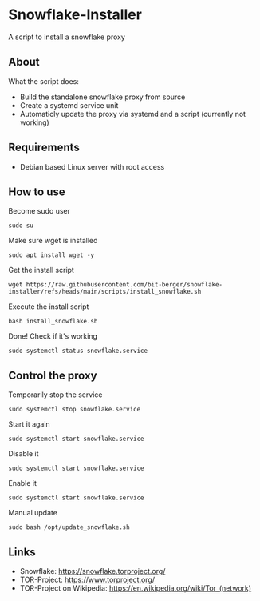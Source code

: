 # Snowflake-Installer
A script to install a snowflake proxy

## About
What the script does:
- Build the standalone snowflake proxy from source
- Create a systemd service unit
- Automaticly update the proxy via systemd and a script (currently not working)

## Requirements
- Debian based Linux server with root access

## How to use
Become sudo user
```
sudo su
```

Make sure wget is installed
```
sudo apt install wget -y
```

Get the install script
```
wget https://raw.githubusercontent.com/bit-berger/snowflake-installer/refs/heads/main/scripts/install_snowflake.sh
```

Execute the install script
```
bash install_snowflake.sh
```

Done! Check if it's working
```
sudo systemctl status snowflake.service
```

## Control the proxy
Temporarily stop the service
```
sudo systemctl stop snowflake.service
```

Start it again
```
sudo systemctl start snowflake.service
```

Disable it
```
sudo systemctl start snowflake.service
```

Enable it
```
sudo systemctl start snowflake.service
```
Manual update
```
sudo bash /opt/update_snowflake.sh
```

## Links
- Snowflake: https://snowflake.torproject.org/
- TOR-Project: https://www.torproject.org/
- TOR-Project on Wikipedia: https://en.wikipedia.org/wiki/Tor_(network)
